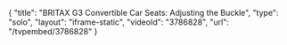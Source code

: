 {
    "title": "BRITAX G3 Convertible Car Seats: Adjusting the Buckle",
    "type": "solo",
    "layout": "iframe-static",
    "videoId": "3786828",
    "url": "\/tvpembed\/3786828"
}